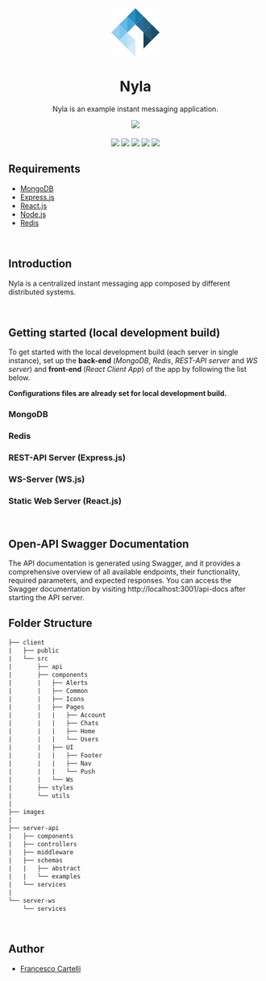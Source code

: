 
<div align="center">
<img src='./client/public/icon_sm.png'>

<h1>Nyla</h1>
<p>Nyla is an example instant messaging application.</p>
<div align="center">		
<img src="https://img.shields.io/badge/JavaScript-323330?style=for-the-badge&logo=javascript&logoColor=F7DF1E" href="https://www.javascript.com/">
</div>
<br>
	<div align="center">
		<img src="https://img.shields.io/badge/MongoDB-4EA94B?style=for-the-badge&logo=mongodb&logoColor=white" href="https://mongodb.com">
		<img src="https://img.shields.io/badge/Express.js-404D59?style=for-the-badge" href="https://expressjs.com/">
		<img src="https://img.shields.io/badge/React-20232A?style=for-the-badge&logo=react&logoColor=61DAFB" href="https://it.reactjs.org/">
		<img src="https://img.shields.io/badge/Node.js-43853D?style=for-the-badge&logo=node.js&logoColor=white" href="https://nodejs.org/">
		<img src="https://img.shields.io/badge/redis-%23DD0031.svg?&style=for-the-badge&logo=redis&logoColor=white" href="https://redis.io/">
	</div>
</div>

## Requirements
- <a href="https://www.mongodb.com">MongoDB</a>
- <a href="https://expressjs.com/">Express.js</a>
- <a href="https://reactjs.org/">React.js</a>
- <a href="https://nodejs.org/en/">Node.js</a>
- <a href="https://redis.com">Redis</a>
<br>

## Introduction
Nyla is a centralized instant messaging app composed by different distributed systems.

<br>

## Getting started (local development build)
To get started with the local development build (each server in single instance), set up the <b>back-end</b> (<i>MongoDB</i>, <i>Redis</i>, <i>REST-API server</i> and <i>WS server</i>) and <b>front-end </b>(<i>React Client App</i>) of the app by following the list below.

<b>Configurations files are already set for local development build.</b>

### MongoDB

### Redis

### REST-API Server (Express.js)

### WS-Server (WS.js)

### Static Web Server (React.js)

<br>

## Open-API Swagger Documentation
The API documentation is generated using Swagger, and it provides a comprehensive overview of all available endpoints, their functionality, required parameters, and expected responses. You can access the Swagger documentation by visiting http://localhost:3001/api-docs after starting the API server.

## Folder Structure
```
├── client
|   ├── public
|   └── src
|       ├── api
|       ├── components
|       |   ├── Alerts
|       |   ├── Common
|       |   ├── Icons
|       |   ├── Pages
|       |   |   ├── Account
|       |   |   ├── Chats
|       |   |   ├── Home
|       |   |   └── Users
|       |   ├── UI
|       |   |   ├── Footer
|       |   |   ├── Nav
|       |   |   └── Push
|       |   └── Ws
|       ├── styles
|       └── utils
|
├── images
|
├── server-api
|   ├── components
|   ├── controllers
|   ├── middleware
|   ├── schemas
|   |   ├── abstract
|   |   └── examples
|   └── services
|
└── server-ws
    └── services
```

<br>

## Author
- <a href="https://github.com/francescocartelli">Francesco Cartelli</a>